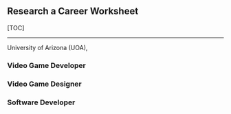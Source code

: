## Research a Career Worksheet

[TOC]

------------
University of Arizona (UOA), 

### Video Game Developer


### Video Game Designer


### Software Developer

